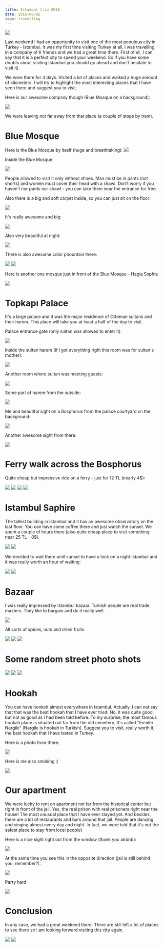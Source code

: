 ```yaml
---
title: Istambul trip 2016
date: 2016-06-02
tags: travelling
---
```


<img class="lazyload" src="/images/istambul/IMG_2916.jpg"/>

Last weekend I had an opportunity to visit one of the most populous city in Turkey - Istambul.
It was my first time visiting Turkey at all. I was travelling in a company of 6 friends and we had a great time there. 
First of all, I can say that it is a perfect city to spend your weekend. So if you have some doubts about visiting
Istambul you should go ahead and don't hesitate to visit it). 

We were there for 4 days. Visited a lot of places and walked a huge amount of kilometers. I will try to highlight
the most interesting places that I have seen there and suggest you to visit. 
 
Here is our awesome company though (Blue Mosque on a background):

<img class="lazyload" src="/images/istambul/IMG_0078.jpg"/>

We were leaving not far away from that place (a couple of stops by tram).

# Blue Mosque
Here is the Blue Mosque by itself (huge and breathtaking):
<img class="lazyload" src="/images/istambul/6.jpg"/>

Inside the Blue Mosque:

<img class="lazyload" src="/images/istambul/IMG_2835.jpg"/>

People allowed to visit it only without shoes. Man must be in pants (not shorts) and women must cover their head with a shawl.
Don't worry if you haven't nor pants nor shawl - you can take them near the entrance for free.

Also there is a big and soft carpet inside, so you can just sit on the floor:

<img class="lazyload" src="/images/istambul/IMG_0075.jpg" />

It's really awesome and big:

<img class="lazyload" src="/images/istambul/IMG_2827.jpg" />

Also very beautiful at night:

<img class="lazyload" src="/images/istambul/IMG_2865.jpg" />

There is also awesome color phountain there:

<img class="lazyload" src="/images/istambul/IMG_2871.jpg" />

<img class="lazyload" src="/images/istambul/5.jpg" />
 
Here is another one mosque just in front of the Blue Mosque - Hagia Sophia

<img class="lazyload" src="/images/istambul/IMG_2876.jpg" />

# Topkapı Palace
It's a large palace and it was the major residence of Ottoman sultans and their harem. 
This place will take you at least a half of the day to visit.

Palace entrance gate (only sultan was allowed to enter it):

<img class="lazyload" src="/images/istambul/IMG_2878.jpg" />

Inside the sultan harem (if I got everything right this room was for sultan's mother):

<img class="lazyload" src="/images/istambul/IMG_2882.jpg" />

Another room where sultan was meeting guests:

<img class="lazyload" src="/images/istambul/8.jpg" />

Some part of harem from the outside:

<img class="lazyload" src="/images/istambul/IMG_2887.jpg" />

Me and beautiful sight on a Bosphorus from the palaсe courtyard on the background:

<img class="lazyload" src="/images/istambul/IMG_2892.jpg" />

Another awesome sight from there:

<img class="lazyload" src="/images/istambul/IMG_2901.jpg" />

# Ferry walk across the Bosphorus
Quite cheap but impressive ride on a ferry - just for 12 TL (nearly 4$):

<img class="lazyload" src="/images/istambul/IMG_2920.jpg" />

<img class="lazyload" src="/images/istambul/IMG_2917.jpg" />

<img class="lazyload" src="/images/istambul/IMG_2922.jpg" />

<img class="lazyload" src="/images/istambul/3.jpg" />

# Istambul Saphire
The tallest building in Istambul and
it has an awesome observatory on the last floor. You can have some coffee there and just
watch the sunset. We spent a couple of hours there (also quite cheap place to visit something near 25 TL - 8$).

<img class="lazyload" src="/images/istambul/2.jpg" />

<img class="lazyload" src="/images/istambul/1.jpg" />

We decided to wait there until sunset to have a look on a night Istambul and it was really worth an hour of waiting:

<img class="lazyload" src="/images/istambul/IMG_2978.jpg" />

<img class="lazyload" src="/images/istambul/IMG_2987.jpg" />

# Bazaar
I was really impressed by Istambul bazaar. Turkish people are real trade masters. 
They like to bargain and do it really well.

<img class="lazyload" src="/images/istambul/IMG_2923.jpg" />

All sorts of spices, nuts and dried fruits
 
<img class="lazyload" src="/images/istambul/IMG_2924.jpg" />

<img class="lazyload" src="/images/istambul/IMG_2925.jpg" />

<img class="lazyload" src="/images/istambul/IMG_3004.jpg" />

#  Some random street photo shots

<img class="lazyload" src="/images/istambul/IMG_2815.jpg" />

<img class="lazyload" src="/images/istambul/IMG_2874.jpg" />

<img class="lazyload" src="/images/istambul/IMG_2953.jpg" />

# Hookah

You can have hookah almost everywhere in Istambul. Actually, I can not say
that that was the best hookah that I have ever tried. No, it was quite good,
but not as good as I had been told before. To my surprise, the most famous hookah place is situated not far from
 the old cemetery. It's called "Erenler Nargile" (Nargile is hookah in Turkish). Suggest you to visit, really worth it, the best hookah
that I have tasted in Turkey. 

Here is a photo from there:

<img class="lazyload" src="/images/istambul/IMG_3017.jpg" />

Here is me also smoking :) 

<img class="lazyload" src="/images/istambul/IMG_3015.jpg" />

# Our apartment

We were lucky to rent an apartment not far from the historical center but right in front of the jail. 
Yes, the real prison with real prisoners right near the house!
The most unusual place that I have ever stayed yet. And besides, there are a lot of restaurants and bars around that jail.
People are dancing and singing almost every day and night. In fact, we were told that it's not the safest place to stay from local people)
 
Here is a nice sight right out from the window (thank you airbnb):

<img class="lazyload" src="/images/istambul/IMG_2813.jpg" />

At the same time you see this in the opposite direction (jail is still behind you, remember?):

<img class="lazyload" src="/images/istambul/7.jpg" />

Party hard

<img class="lazyload" src="/images/istambul/IMG_2931.jpg" />

# Conclusion
 
In any case, we had a great weekend there. There are still left a lot of places to see there so I am 
looking forward visiting this city again.

<img class="lazyload" src="/images/istambul/9.jpg" />

<img class="lazyload" src="/images/istambul/10.jpg" />


